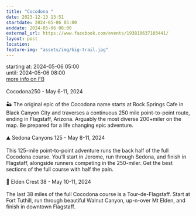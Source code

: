 ```yaml
---
title: "Cocodona "
date: 2023-12-13 13:51
startdate: 2024-05-06 05:00
enddate: 2024-05-06 08:00
external_url: https://www.facebook.com/events/193810637103441/
layout: post
location: 
feature-img: "assets/img/big-trail.jpg"
---
```


starting at: 2024-05-06 05:00<br>until: 2024-05-06 08:00<br><a href="https://www.facebook.com/events/193810637103441/">more info on FB</a><br><br>Cocodona250 - May 6-11, 2024<br>
  <br>
  🏜️ The original epic of the Cocodona name starts at Rock Springs Cafe in Black Canyon City and traverses a continuous 250 mile point-to-point route, ending in Flagstaff, Arizona. Arguably the most diverse 200+miler on the map. Be prepared for a life changing epic adventure.<br>
  <br>
  ⛰️ Sedona Canyons 125 - May 8-11, 2024<br>
  <br>
  This 125-mile point-to-point adventure runs the back half of the full Cocodona course. You’ll start in Jerome, run through Sedona, and finish in Flagstaff, alongside runners competing in the 250-miler. Get the best sections of the full course with half the pain.<br>
  <br>
  🌲 Elden Crest 38 - May 10-11, 2024<br>
  <br>
  The last 38 miles of the full Cocodona course is a Tour-de-Flagstaff. Start at Fort Tuthill, run through beautiful Walnut Canyon, up-n-over Mt Elden, and finish in downtown Flagstaff.<br>
  <br>
  
